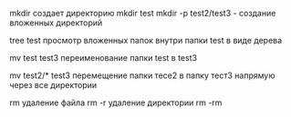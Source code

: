 mkdir  создает директорию
mkdir test
mkdir -p test2/test3 - создание вложенных директорий

tree test просмотр вложенных папок внутри папки test в виде дерева

mv test test3 переименование папки test в test3

mv test2/* test3 перемещение папки тесе2 в папку тест3 напрямую через все директории

rm удаление файла
rm -r удаление директории
rm -rm 